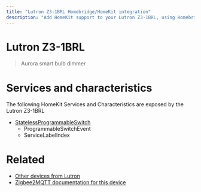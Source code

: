 ```yaml
---
title: "Lutron Z3-1BRL Homebridge/HomeKit integration"
description: "Add HomeKit support to your Lutron Z3-1BRL, using Homebridge, Zigbee2MQTT and homebridge-z2m."
---
```

<!---
This file has been GENERATED using src/docgen/docgen.ts
DO NOT EDIT THIS FILE MANUALLY!
-->
# Lutron Z3-1BRL
> Aurora smart bulb dimmer


# Services and characteristics
The following HomeKit Services and Characteristics are exposed by
the Lutron Z3-1BRL

* [StatelessProgrammableSwitch](../../action.md)
  * ProgrammableSwitchEvent
  * ServiceLabelIndex


# Related
* [Other devices from Lutron](../index.md#lutron)
* [Zigbee2MQTT documentation for this device](https://www.zigbee2mqtt.io/devices/Z3-1BRL.html)